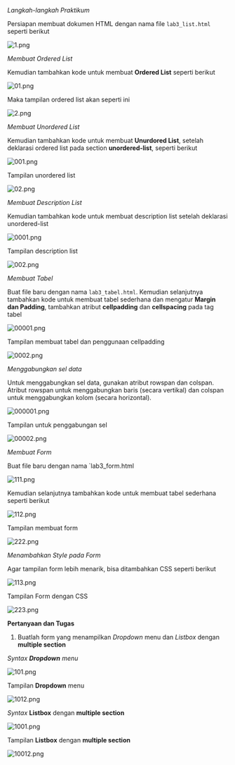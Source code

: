 *Langkah-langkah Praktikum*

Persiapan membuat dokumen HTML dengan nama file `lab3_list.html` seperti berikut

![1.png](img/1.png)

*Membuat Ordered List*

Kemudian tambahkan kode untuk membuat **Ordered List** seperti berikut

![01.png](img/01.png)

Maka tampilan ordered list akan seperti ini

![2.png](img/2.png)

*Membuat Unordered List*

Kemudian tambahkan kode untuk membuat **Unurdored List**, setelah deklarasi ordered list pada section **unordered-list**, seperti berikut

![001.png](img/001.png)

Tampilan unordered list

![02.png](img/02.png)

*Membuat Description List*

Kemudian tambahkan kode untuk membuat description list setelah deklarasi unordered-list

![0001.png](img/0001.png)

Tampilan description list

![002.png](img/002.png)

*Membuat Tabel*

Buat file baru dengan nama `lab3_tabel.html`. Kemudian selanjutnya tambahkan kode untuk membuat tabel sederhana dan mengatur **Margin dan Padding**, tambahkan atribut **cellpadding** dan **cellspacing** pada tag tabel

![00001.png](img/00001.png)

Tampilan membuat tabel dan penggunaan cellpadding

![0002.png](img/0002.png)

*Menggabungkan sel data*

Untuk menggabungkan sel data, gunakan atribut rowspan dan colspan. Atribut rowspan untuk
menggabungkan baris (secara vertikal) dan colspan untuk menggabungkan kolom (secara
horizontal).

![000001.png](img/000001.png)

Tampilan untuk penggabungan sel

![00002.png](img/00002.png)

*Membuat Form*

Buat file baru dengan nama `lab3_form.html

![111.png](img/111.png)

Kemudian selanjutnya tambahkan kode untuk membuat tabel sederhana seperti berikut

![112.png](img/112.png)

Tampilan membuat form

![222.png](img/222.png)

*Menambahkan Style pada Form*

Agar tampilan form lebih menarik, bisa ditambahkan CSS seperti berikut

![113.png](img/113.png)

Tampilan Form dengan CSS

![223.png](img/223.png)

**Pertanyaan dan Tugas**

1. Buatlah form yang menampilkan *Dropdown* menu dan *Listbox* dengan **multiple section**

*Syntax **Dropdown** menu*

![101.png](img/101.png)

Tampilan **Dropdown** menu

![1012.png](img/1012.png)

*Syntax* **Listbox** dengan **multiple section**

![1001.png](img/1001.png)

Tampilan **Listbox** dengan **multiple section**

![10012.png](img/10012.png)
